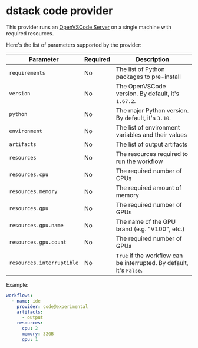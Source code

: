 # dstack code provider

This provider runs an [OpenVSCode Server](https://github.com/gitpod-io/openvscode-server) on a single machine with required resources.

Here's the list of parameters supported by the provider:

| Parameter                 | Required | Description                                                          |
|---------------------------|----------|----------------------------------------------------------------------|
| `requirements`            | No       | The list of Python packages to pre-install                           |
| `version`                 | No       | The OpenVSCode version. By default, it's `1.67.2`.                   |
| `python`                  | No       | The major Python version. By default, it's `3.10`.                   |
| `environment`             | No       | The list of environment variables and their values                   |
| `artifacts`               | No       | The list of output artifacts                                         |
| `resources`               | No       | The resources required to run the workflow                           |
| `resources.cpu`           | No       | The required number of CPUs                                          |
| `resources.memory`        | No       | The required amount of memory                                        |
| `resources.gpu`           | No       | The required number of GPUs                                          |
| `resources.gpu.name`      | No       | The name of the GPU brand (e.g. "V100", etc.)                        |
| `resources.gpu.count`     | No       | The required number of GPUs                                          |
| `resources.interruptible` | No       | `True` if the workflow can be interrupted. By default, it's `False`. |

Example:

```yaml
workflows:
  - name: ide  
    provider: code@experimental
    artifacts:
      - output
    resources:
      cpu: 2
      memory: 32GB
      gpu: 1
```